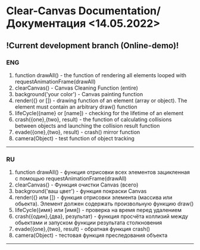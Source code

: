 # Clear-Canvas Documentation/Документация <14.05.2022>
!Current development branch (Online-demo)!
--------------------------------------------
### ENG
1. function drawAll() - the function of rendering all elements looped with requestAnimationFrame(drawAll)
2. clearCanvas() - Canvas Cleaning Function (entire)
3. background('your color') - Canvas painting function
4. render({} or []) - drawing function of an element (array or object). 
The element must contain an arbitrary draw() function
5. lifeCycle({name} or [name]) - checking for the lifetime of an element
6. crash({one},{two}, result) - the function of calculating collisions between objects and launching the collision result function
7. evade({one},{two}, result) - crash() mirror function
8. camera(Object) - test function of object tracking
--------------------------------------------
### RU
1. function drawAll() - функция отрисовки всех элементов зацикленная с помощью requestAnimationFrame(drawAll)
2. clearCanvas() - Функция очистки Canvas (всего)
3. background('ваш цвет') - функция покраски Canvas
4. render({} или []) - функция отрисовки элемента (массива или обьекта). Элемент должен содержать произвольную функцию  draw()
5. lifeCycle({имя} или [имя]) - проверка на время перед удалением
6. crash({один},{два}, результат) - функция просчёта коллизий между обьектами и запуском функции результата столкновения
7. evade({one},{two}, result) - обратная функция crash()
8. camera(Object) - тестовая функция преследования объекта
--------------------------------------------
